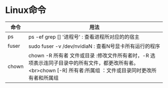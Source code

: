 Linux命令
========
命令|用法|
----|----
ps|ps -ef grep [] '进程号'  :   查看进程所对应的的宿主
fuser|sudo fuser -v /dev/nvidiaN  :  查看N号显卡所有运行的程序
chown|chown -R 所有者 文件或目录 :修改文件所有者时，-R 选项表示连同子目录中的所有文件，都更改所有者。\<br>chown [-R] 所有者:所属组 ：文件或目录同时更改所有者和所属组
